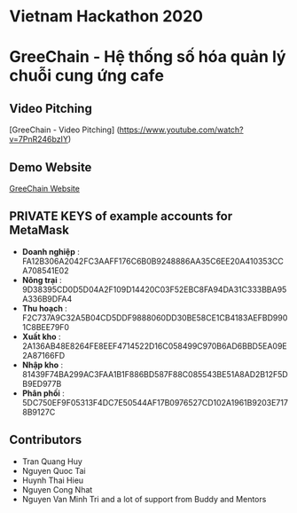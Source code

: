 # Vietnam Hackathon 2020
# GreeChain - Hệ thống số hóa quản lý chuỗi cung ứng cafe
## Video Pitching
[GreeChain - Video Pitching] (https://www.youtube.com/watch?v=7PnR246bzIY)
## Demo Website
[GreeChain Website](http://greechain.glhf.vn/)
## PRIVATE KEYS of example accounts for MetaMask
- **Doanh nghiệp** : FA12B306A2042FC3AAFF176C6B0B9248886AA35C6EE20A410353CCA708541E02
- **Nông trại** : 9D38395CD0D5D04A2F109D14420C03F52EBC8FA94DA31C333BBA95A336B9DFA4
- **Thu hoạch** : F2C737A9C32A5B04CD5DDF9888060DD30BE58CE1CB4183AEFBD9901C8BEE79F0
- **Xuất kho** : 2A136AB48E8264FE8EEF4714522D16C058499C970B6AD6BBD5EA09E2A87166FD
- **Nhập kho** : 81439F74BA299AC3FAA1B1F886BD587F88C085543BE51A8AD2B12F5DB9ED977B
- **Phân phối** : 5DC750EF9F05313F4DC7E50544AF17B0976527CD102A1961B9203E7178B9127C
## Contributors
- Tran Quang Huy
- Nguyen Quoc Tai
- Huynh Thai Hieu
- Nguyen Cong Nhat
- Nguyen Van Minh Tri
and a lot of support from Buddy and Mentors
